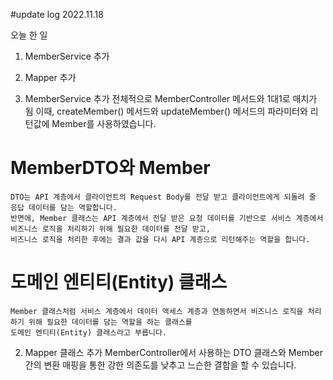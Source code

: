 #update log 2022.11.18

오늘 한 일 
1. MemberService 추가
2. Mapper 추가


1. MemberService 추가
   전체적으로 MemberController 메서드와 1대1로 매치가 됨
   이때, createMember() 메서드와 updateMember() 메서드의 파라미터와 리턴값에 Member를 사용하였습니다.

# MemberDTO와 Member
    DTO는 API 계층에서 클라이언트의 Request Body를 전달 받고 클라이언트에게 되돌려 줄 응답 데이터를 담는 역할합니다.
    반면에, Member 클래스는 API 계층에서 전달 받은 요청 데이터를 기반으로 서비스 계층에서 비즈니스 로직을 처리하기 위해 필요한 데이터를 전달 받고, 
    비즈니스 로직을 처리한 후에는 결과 값을 다시 API 계층으로 리턴해주는 역할을 합니다.

# 도메인 엔티티(Entity) 클래스
    Member 클래스처럼 서비스 계층에서 데이터 액세스 계층과 연동하면서 비즈니스 로직을 처리하기 위해 필요한 데이터를 담는 역할을 하는 클래스를
    도메인 엔티티(Entity) 클래스라고 부릅니다.

2. Mapper 클래스 추가
   MemberController에서 사용하는 DTO 클래스와 Member 간의 변환 매핑을 통한
   강한 의존도를 낮추고 느슨한 결합을 할 수 있습니다.